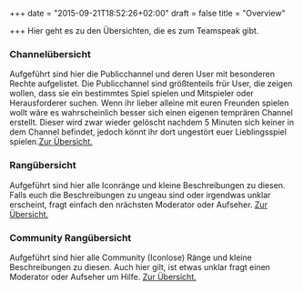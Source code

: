 +++
date = "2015-09-21T18:52:26+02:00"
draft = false
title = "Overview"

+++
Hier geht es zu den &Uuml;bersichten, die es zum Teamspeak gibt.

<h3>Channel&uuml;bersicht</h3>
<p>Aufgef&uuml;hrt sind hier die Publicchannel und deren User mit besonderen Rechte aufgelistet. Die Publicchannel sind gr&ouml;&szlig;tenteils fr&uuml;r User, die zeigen wollen, dass sie ein bestimmtes Spiel spielen und Mitspieler oder Herausforderer suchen. Wenn ihr lieber alleine mit euren Freunden spielen wollt w&auml;re es wahrscheinlich besser sich einen eigenen tempr&auml;ren Channel erstellt. Dieser wird zwar wieder gel&ouml;scht nachdem 5 Minuten sich keiner in dem Channel befindet, jedoch k&ouml;nnt ihr dort ungest&ouml;rt euer Lieblingsspiel spielen.<a href="channel.html">Zur &Uuml;bersicht.</a></p>
<h3>Rang&uuml;bersicht</h3>
<p>Aufgef&uuml;hrt sind hier alle Iconr&auml;nge und kleine Beschreibungen zu diesen. Falls euch die Beschreibungen zu ungeau sind oder irgendwas unklar erscheint, fragt einfach den nr&auml;chsten Moderator oder Aufseher. <a href="ranks.html">Zur &Uuml;bersicht. </a></p>
<h3>Community Rang&uuml;bersicht</h3>
<p>Aufgef&uuml;hrt sind hier alle Community (Iconlose) R&auml;nge und kleine Beschreibungen zu diesen. Auch hier gilt, ist etwas unklar fragt einen Moderator oder Aufseher um Hilfe. <a href="commranks.html">Zur &Uuml;bersicht.</a></p>


